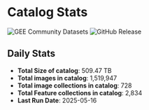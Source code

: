 # Catalog Stats

![GEE Community Datasets](https://img.shields.io/endpoint?url=https://gist.githubusercontent.com/samapriya/34bc0c1280d475d3a69e3b60a706226e/raw/community.json)
![GitHub Release](https://img.shields.io/github/v/release/samapriya/awesome-gee-community-datasets)

## Daily Stats

<!-- START_MARKER -->
* **Total Size of catalog**: 509.47 TB
* **Total images in catalog**: 1,519,947
* **Total image collections in catalog**: 728
* **Total Feature collections in catalog**: 2,834
* **Last Run Date**: 2025-05-16
<!-- END_MARKER -->
